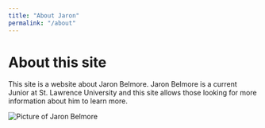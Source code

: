```yaml
---
title: "About Jaron"
permalink: "/about"
---
```

# About this site

This site is a website about Jaron Belmore. Jaron Belmore is a current Junior at St. Lawrence University and this site allows those looking for more information about him to learn more.

![Picture of Jaron Belmore](/Users/jaronbelmore/repos/Jaron-Belmore/EEE2F6DA-E4E6-42E4-8134-841F538ADEDF_1_105_c.jpeg "Jaron Belmore")